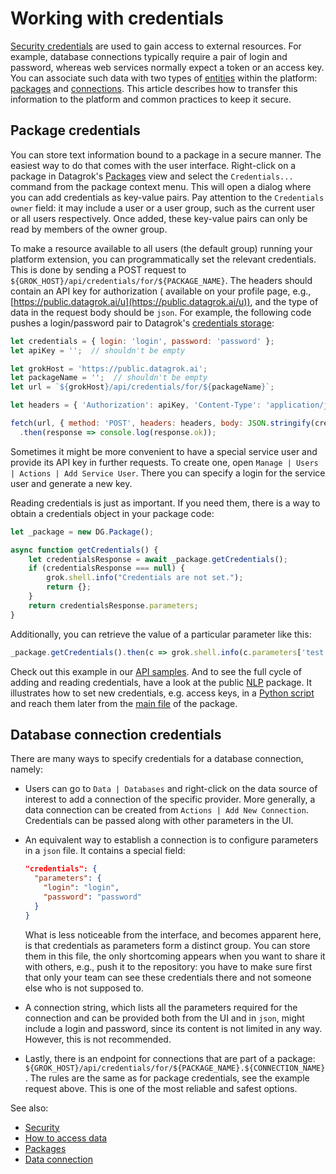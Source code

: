 <!-- TITLE: Manage credentials -->

# Working with credentials

[Security credentials](../../govern/security.md#credentials) are used to gain access to external resources. For example,
database connections typically require a pair of login and password, whereas web services normally expect a token or an
access key. You can associate such data with two types of [entities](../../datagrok/objects.md) within the
platform: [packages](../develop.md#packages)
and [connections](../../access/data-connection.md). This article describes how to transfer this information to the
platform and common practices to keep it secure.

## Package credentials

You can store text information bound to a package in a secure manner. The easiest way to do that comes with the user
interface. Right-click on a package in Datagrok's [Packages](https://public.datagrok.ai/packages) view and select
the `Credentials...`
command from the package context menu. This will open a dialog where you can add credentials as key-value pairs. Pay
attention to the `Credentials owner` field: it may include a user or a user group, such as the current user or all users
respectively. Once added, these key-value pairs can only be read by members of the owner group.

To make a resource available to all users (the default group) running your platform extension, you can programmatically
set the relevant credentials. This is done by sending a POST request
to `${GROK_HOST}/api/credentials/for/${PACKAGE_NAME}`. The headers should contain an API key for authorization (
available on your profile page, e.g., [https://public.datagrok.ai/u](https://public.datagrok.ai/u)), and the type of
data in the request body should be `json`. For example, the following code pushes a login/password pair to
Datagrok's [credentials storage](https://datagrok.ai/help/govern/security#credentials-storage):

```javascript
let credentials = { login: 'login', password: 'password' };
let apiKey = '';  // shouldn't be empty

let grokHost = 'https://public.datagrok.ai';
let packageName = '';  // shouldn't be empty
let url = `${grokHost}/api/credentials/for/${packageName}`;

let headers = { 'Authorization': apiKey, 'Content-Type': 'application/json' };

fetch(url, { method: 'POST', headers: headers, body: JSON.stringify(credentials) })
  .then(response => console.log(response.ok));
```

Sometimes it might be more convenient to have a special service user and provide its API key in further requests. To
create one, open `Manage | Users | Actions | Add Service User`. There you can specify a login for the service user and
generate a new key.

Reading credentials is just as important. If you need them, there is a way to obtain a credentials object in your
package code:

```javascript
let _package = new DG.Package();

async function getCredentials() {
    let credentialsResponse = await _package.getCredentials();
    if (credentialsResponse === null) {
        grok.shell.info("Credentials are not set.");
        return {};
    }
    return credentialsResponse.parameters;
}
```

Additionally, you can retrieve the value of a particular parameter like this:

```javascript
_package.getCredentials().then(c => grok.shell.info(c.parameters['test']));
```

Check out this example in our [API samples](https://public.datagrok.ai/js/samples/misc/package-credentials). And to see
the full cycle of adding and reading credentials, have a look at the
public [NLP](https://github.com/datagrok-ai/public/tree/master/packages/NLP) package. It illustrates how to set new
credentials, e.g. access keys, in
a [Python script](https://github.com/datagrok-ai/public/blob/master/packages/NLP/aws/nlp-user.py)
and reach them later from the [main file](https://github.com/datagrok-ai/public/blob/master/packages/NLP/src/package.js)
of the package.

## Database connection credentials

There are many ways to specify credentials for a database connection, namely:

* Users can go to `Data | Databases` and right-click on the data source of interest to add a connection of the specific
  provider. More generally, a data connection can be created from `Actions | Add New Connection`. Credentials can be
  passed along with other parameters in the UI.
* An equivalent way to establish a connection is to configure parameters in a `json` file. It contains a special field:

  ```json
  "credentials": {
    "parameters": {
      "login": "login",
      "password": "password"
    }
  }
  ```

  What is less noticeable from the interface, and becomes apparent here, is that credentials as parameters form a
  distinct group. You can store them in this file, the only shortcoming appears when you want to share it with others,
  e.g., push it to the repository: you have to make sure first that only your team can see these credentials there and
  not someone else who is not supposed to.
* A connection string, which lists all the parameters required for the connection and can be provided both from the UI
  and in `json`, might include a login and password, since its content is not limited in any way. However, this is not
  recommended.
* Lastly, there is an endpoint for connections that are part of a
  package: `${GROK_HOST}/api/credentials/for/${PACKAGE_NAME}.${CONNECTION_NAME}`. The rules are the same as for package
  credentials, see the example request above. This is one of the most reliable and safest options.

See also:

* [Security](../../govern/security.md#credentials)
* [How to access data](access-data.md)
* [Packages](../develop.md)
* [Data connection](../../access/data-connection.md)
